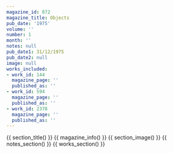 ```yaml
---
magazine_id: 872
magazine_title: Objects
pub_date: '1975'
volume: ''
number: 1
month: ''
notes: null
pub_date1: 31/12/1975
pub_date2: null
image: null
works_included:
- work_id: 144
  magazine_page: ''
  published_as: ''
- work_id: 594
  magazine_page: ''
  published_as: ''
- work_id: 2378
  magazine_page: ''
  published_as: ''
---
```


{{ section_title() }}
{{ magazine_info() }}
{{ section_image() }}
{{ notes_section() }}
{{ works_section() }}
